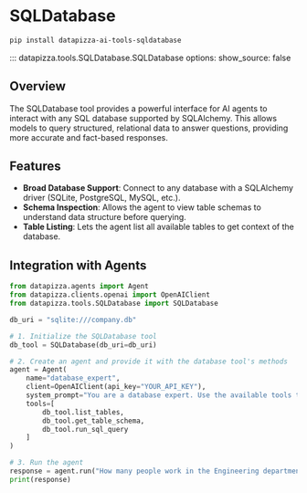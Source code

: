# SQLDatabase

```bash
pip install datapizza-ai-tools-sqldatabase
```

<!-- prettier-ignore -->
::: datapizza.tools.SQLDatabase.SQLDatabase
    options:
        show_source: false

## Overview

The SQLDatabase tool provides a powerful interface for AI agents to interact with any SQL database supported by SQLAlchemy. This allows models to query structured, relational data to answer questions, providing more accurate and fact-based responses.

## Features

- **Broad Database Support**: Connect to any database with a SQLAlchemy driver (SQLite, PostgreSQL, MySQL, etc.).
- **Schema Inspection**: Allows the agent to view table schemas to understand data structure before querying.
- **Table Listing**: Lets the agent list all available tables to get context of the database.

## Integration with Agents

```python
from datapizza.agents import Agent
from datapizza.clients.openai import OpenAIClient
from datapizza.tools.SQLDatabase import SQLDatabase

db_uri = "sqlite:///company.db"

# 1. Initialize the SQLDatabase tool
db_tool = SQLDatabase(db_uri=db_uri)

# 2. Create an agent and provide it with the database tool's methods
agent = Agent(
    name="database_expert",
    client=OpenAIClient(api_key="YOUR_API_KEY"),
    system_prompt="You are a database expert. Use the available tools to answer questions about the database.",
    tools=[
        db_tool.list_tables,
        db_tool.get_table_schema,
        db_tool.run_sql_query
    ]
)

# 3. Run the agent
response = agent.run("How many people work in the Engineering department?")
print(response)
```
